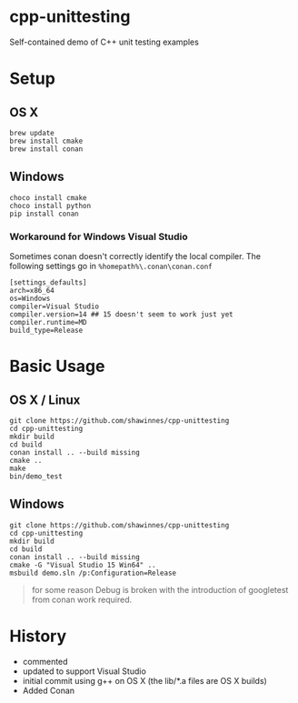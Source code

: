 # cpp-unittesting

Self-contained demo of C++ unit testing examples

# Setup

## OS X

    brew update
    brew install cmake
    brew install conan

## Windows

    choco install cmake
    choco install python
    pip install conan

### Workaround for Windows Visual Studio

Sometimes conan doesn't correctly identify the local compiler.  The following settings go in `%homepath%\.conan\conan.conf`

```
[settings_defaults]
arch=x86_64
os=Windows
compiler=Visual Studio
compiler.version=14 ## 15 doesn't seem to work just yet
compiler.runtime=MD
build_type=Release
```

# Basic Usage

## OS X / Linux

    git clone https://github.com/shawinnes/cpp-unittesting
    cd cpp-unittesting
    mkdir build
    cd build
    conan install .. --build missing
    cmake ..
    make
    bin/demo_test

## Windows

    git clone https://github.com/shawinnes/cpp-unittesting
    cd cpp-unittesting
    mkdir build
    cd build
    conan install .. --build missing
    cmake -G "Visual Studio 15 Win64" ..
    msbuild demo.sln /p:Configuration=Release    

> for some reason Debug is broken with the introduction of googletest from conan
> work required.

# History

- commented
- updated to support Visual Studio
- initial commit using g++ on OS X (the lib/*.a files are OS X builds)
- Added Conan
